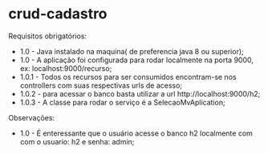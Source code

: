 # crud-cadastro

Requisitos obrigatórios:
 - 1.0   - Java instalado na maquina( de preferencia java 8 ou superior);
 - 1.0   - A aplicação foi configurada para rodar localmente na porta 9000, ex: localhost:9000/recurso;
 - 1.0.1 - Todos os recursos para ser consumidos encontram-se nos controllers com suas respectivas urls de acesso;
 - 1.0.2 - para acessar o banco basta utilizar a url http://localhost:9000/h2;
 - 1.0.3 - A classe para rodar o serviço é a SelecaoMvAplication;
 
 Observações: 
 - 1.0 -   É enteressante que o usuário acesse o banco h2 localmente com com o usuario: h2 e senha: admin;

   
